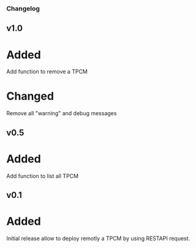 ### Changelog

## v1.0
# Added
Add function to remove a TPCM
# Changed
Remove all "warning" and debug messages

## v0.5
# Added
Add function to list all TPCM

## v0.1
# Added
Initial release allow to deploy remotly a TPCM by using RESTAPI request.

